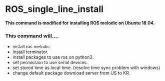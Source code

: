 
# ROS_single_line_install

**This command is modified for installing ROS melodic on Ubuntu 18.04.**

### This command will....
- install ros melodic.
- install terminator.
- install packages to use ros on python3.
- set permission to use serial devices.
- set stored time as local time. (resolve time sync problem with windows)
- change default package download server from US to KR.
